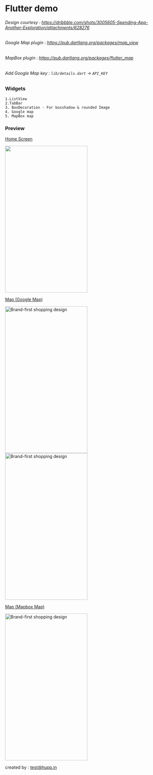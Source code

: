 # Flutter demo

###### Design courtesy : https://dribbble.com/shots/3005605-Spending-App-Another-Exploration/attachments/628276
###### Google Map plugin : https://pub.dartlang.org/packages/map_view
###### MapBox plugin : https://pub.dartlang.org/packages/flutter_map

###### Add Google Map key : `lib/details.dart` -> `API_KEY`

### Widgets
    1.ListView
    2.TabBar
    3. BoxDecoration - For boxshadow & rounded Image
    4. Google map
    5. MapBox map
### Preview

[<p>Home Screen</p><img src="http://demo.hupp.in/hupp-files/demo1.gif" width="270" height="480" alt="" >](http://demo.hupp.in/hupp-files/demo1.gif)


[<p>Map (Google Map)</p><img src="http://demo.hupp.in/hupp-files/map1.png" width="270" height="480" alt="Brand-first shopping design" align="left">](http://demo.hupp.in/hupp-files/map1.png)
[<img src="http://demo.hupp.in/hupp-files/map3.png" width="270" height="480" alt="Brand-first shopping design" align="">](http://demo.hupp.in/hupp-files/map3.png)


[<p>Map (Mapbox Map)</p><img src="http://demo.hupp.in/hupp-files/map2.png" width="270" height="480" alt="Brand-first shopping design" align="">](http://demo.hupp.in/hupp-files/map2.png)



created by : test@hupp.in
